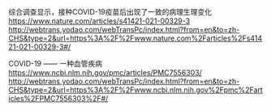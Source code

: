综合调查显示，接种COVID-19疫苗后出现了一致的病理生理变化
https://www.nature.com/articles/s41421-021-00329-3
http://webtrans.yodao.com/webTransPc/index.html?from=en&to=zh-CHS&type=2&url=https%3A%2F%2Fwww.nature.com%2Farticles%2Fs41421-021-00329-3#/

COVID-19 —— 一种血管疾病
https://www.ncbi.nlm.nih.gov/pmc/articles/PMC7556303/
http://webtrans.yodao.com/webTransPc/index.html?from=en&to=zh-CHS&type=2&url=https%3A%2F%2Fwww.ncbi.nlm.nih.gov%2Fpmc%2Farticles%2FPMC7556303%2F#/